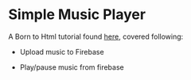 # Simple Music Player

A Born to Html tutorial found [here](https://www.youtube.com/watch?v=qbtT4fO2YzA), covered following:

- Upload music to Firebase

- Play/pause music from firebase
